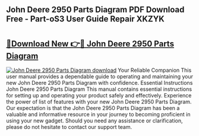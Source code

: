 ## John Deere 2950 Parts Diagram PDF Download Free - Part-oS3 User Guide Repair XKZYK

# <h2><a href="http://dfpu6r.blite.top/?on=John+Deere+2950+Parts+Diagram">🔗Download New 👉🔴 John Deere 2950 Parts Diagram</a></h2>

[![John Deere 2950 Parts Diagram download](https://i.imgur.com/lujVjoI.png)](http://dfpu6r.blite.top/?on=John+Deere+2950+Parts+Diagram)
Your Reliable Companion This user manual provides a dependable guide to operating and maintaining your new John Deere 2950 Parts Diagram with confidence. Essential Instructions John Deere 2950 Parts Diagram This manual contains essential instructions for setting up and operating your product safely and effectively. Experience the power of list of features with your new John Deere 2950 Parts Diagram. Our expectation is that the John Deere 2950 Parts Diagram has been a valuable and informative resource in your journey to becoming proficient in using your new gadget. Should you need any assistance or clarification, please do not hesitate to contact our support team.
